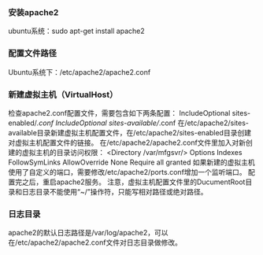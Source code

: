 ### 安装apache2
ubuntu系统：sudo apt-get install apache2

### 配置文件路径
Ubuntu系统下：/etc/apache2/apache2.conf

### 新建虚拟主机（VirtualHost）
检查apache2.conf配置文件，需要包含如下两条配置：
IncludeOptional sites-enabled/*.conf
IncludeOptional sites-available/*.conf
在/etc/apache2/sites-available目录新建虚拟主机配置文件，在/etc/apache2/sites-enabled目录创建对虚拟主机配置文件的链接。
在/etc/apache2/apache2.conf文件里加入对新创建的虚拟主机的目录访问权限：
<Directory /var/mfgsvr/>
	Options Indexes FollowSymLinks
	AllowOverride None
	Require all granted
</Directory>
如果新建的虚拟主机使用了自定义的端口，需要修改/etc/apache2/ports.conf增加一个监听端口。
配置完之后，重启apache2服务。
注意，虚拟主机配置文件里的DucumentRoot目录和日志目录不能使用“~/”操作符，只能写相对路径或绝对路径。

### 日志目录
apache2的默认日志路径是/var/log/apache2，可以在/etc/apache2/apache2.conf文件对日志目录做修改。
